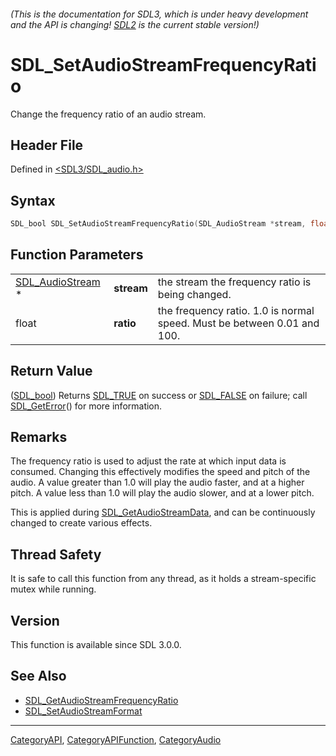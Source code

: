 ###### (This is the documentation for SDL3, which is under heavy development and the API is changing! [SDL2](https://wiki.libsdl.org/SDL2/) is the current stable version!)
# SDL_SetAudioStreamFrequencyRatio

Change the frequency ratio of an audio stream.

## Header File

Defined in [<SDL3/SDL_audio.h>](https://github.com/libsdl-org/SDL/blob/main/include/SDL3/SDL_audio.h)

## Syntax

```c
SDL_bool SDL_SetAudioStreamFrequencyRatio(SDL_AudioStream *stream, float ratio);
```

## Function Parameters

|                                      |            |                                                                         |
| ------------------------------------ | ---------- | ----------------------------------------------------------------------- |
| [SDL_AudioStream](SDL_AudioStream) * | **stream** | the stream the frequency ratio is being changed.                        |
| float                                | **ratio**  | the frequency ratio. 1.0 is normal speed. Must be between 0.01 and 100. |

## Return Value

([SDL_bool](SDL_bool)) Returns [SDL_TRUE](SDL_TRUE) on success or
[SDL_FALSE](SDL_FALSE) on failure; call [SDL_GetError](SDL_GetError)() for
more information.

## Remarks

The frequency ratio is used to adjust the rate at which input data is
consumed. Changing this effectively modifies the speed and pitch of the
audio. A value greater than 1.0 will play the audio faster, and at a higher
pitch. A value less than 1.0 will play the audio slower, and at a lower
pitch.

This is applied during [SDL_GetAudioStreamData](SDL_GetAudioStreamData),
and can be continuously changed to create various effects.

## Thread Safety

It is safe to call this function from any thread, as it holds a
stream-specific mutex while running.

## Version

This function is available since SDL 3.0.0.

## See Also

- [SDL_GetAudioStreamFrequencyRatio](SDL_GetAudioStreamFrequencyRatio)
- [SDL_SetAudioStreamFormat](SDL_SetAudioStreamFormat)

----
[CategoryAPI](CategoryAPI), [CategoryAPIFunction](CategoryAPIFunction), [CategoryAudio](CategoryAudio)

